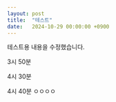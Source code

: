 ```yaml
---
layout: post
title:  "테스트"
date:   2024-10-29 00:00:00 +0900
---
```

테스트용 내용을 수정했습니다.

3시 50분

4시 30분

4시 40분
ㅇㅇㅇㅇ